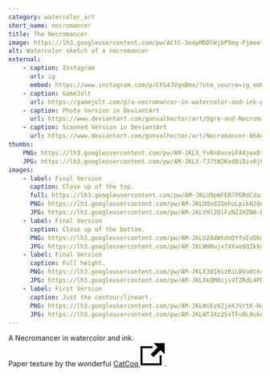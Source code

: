 ```yaml
---
category: watercolor_art
short_name: necromancer
title: The Necromancer
image: https://lh3.googleusercontent.com/pw/ACtC-3e4pMDDlWjbP5mg-PjmeofhBRXg6fynQjhqSdSEf3qGDR4Xzo1Czxe7M2ujXqfrn3KfDvNqDSeGDEf_oM0HvHuO8xrlSgMOCy53s5FgSVjov7NQb-Qj7AwzV7d7sNIwox46emOxWazK9kg_ERRbJDVB=w1200-h630-no?authuser=0
alt: Watercolor sketch of a necromancer
external:
    - caption: Instagram
      url: ig
      embed: https://www.instagram.com/p/CFG43VqnBmx/?utm_source=ig_embed&amp;utm_campaign=loading
    - caption: GameJolt
      url: https://gamejolt.com/p/a-necromancer-in-watercolor-and-ink-paper-texture-by-the-wonderful-3e4nrfub
    - caption: Photo Version in DeviantArt
      url: https://www.deviantart.com/gonvalhector/art/Ogre-and-Necromancer-868648254
    - caption: Scanned Version in DeviantArt
      url: https://www.deviantart.com/gonvalhector/art/Necromancer-868436128
thumbs:
    PNG: https://lh3.googleusercontent.com/pw/AM-JKLX_YvRn0xceiFA4jwxDtKDaJdH4CpIOliQEPmxQBObk54J1sfVrhO4TK51d85fj2qJMCAui_3zMBcKfCQyoRJRQHQXwVxnjmka3saIPUP6bnQccdLEfR5J1Lwru_DMrGjw4uwfTDmiMxjZPeUO0K6TF
    JPG: https://lh3.googleusercontent.com/pw/AM-JKLX-TJ7tW2Kod8iDiv0jO6vJVTbYUnRJlodc7LEP8I-VATJ0MsnDXSzD0P1yNigJRmjqedDXWFumNhplLPpU0RJgIEU4QJOz0cZdTC9IOBFRBC-B4y6SU5VA8P1RNy2B0tZtgHes2hYInF_gE_V7eNPQ
images:
    - label: Final Version
      caption: Close up of the top.
      full: https://lh3.googleusercontent.com/pw/AM-JKLU9pWFER7PERdCdai-fqKiD6FmgFr6kHE6EUWpMntLH-t4vdpEhAhHCH9VWSoOR1wkntr7IWRXPvFi8otrPqKVRaqJKl_MGjbsA3J1tVuD4KcMM1rhCq47RfO86awSExXBntxTrdck4mP1WMZXdRLgp=w2400
      PNG: https://lh3.googleusercontent.com/pw/AM-JKLUQxdZQehuLpikNJQeuWyyJbIpeOyNsTud4p1iXn2UcAeyawNpO0DctMQ4VJlFJUJIoYDht-slnJ11Awv0MxL9zOhi7hqMw-M1nKTe0eY8ix_oq1O0L3MrLZzkVSj-I1Eb23XLFhmQnRWAjDquBAVy5
      JPG: https://lh3.googleusercontent.com/pw/AM-JKLVHl2QlFzNZIHZN0-Rj3SoR7oraDJL9hwXr1D2zny2Eu67rHCJvjGG1v6DI9lee0h4Wj-uRiiLJaLIw0E6D6z9sBv0iY0wUCF74Sk0qK0JmD3A3pOhgcJa_1q3DxTK35XUUpOJgfy-_wWgXN_Yd0qNt
    - label: Final Version
      caption: Close up of the bottom.
      PNG: https://lh3.googleusercontent.com/pw/AM-JKLU2AdWtdnDYfoEvDbuIznYjF77bMQ886-ldvqlGNP0tpU5dbAwIToNrmDamwi7Tg8_5pmHMwtkSS7d6U4Nbqmv2rrHv-NYiK5ao5cBrJ7gUwOAOwzqyIJTyNVvDHgZZVA2FUntwoYxSCwzzbbXf4m12
      JPG: https://lh3.googleusercontent.com/pw/AM-JKLWHHujx74Xve6OIkkmBTjKyl-I2EgXx3u2CcdoYlZEoBrKWRxChbJMm8gKo1BFgN-tEkNfykloy_MRl2WrhHg8rjUvzKmwbEifJRyEWLRbTs--88sfn-d6LDfwUZpTAk9ASnBaqq-jwn7mET2E8dcYU
    - label: Final Version
      caption: Full height.
      PNG: https://lh3.googleusercontent.com/pw/AM-JKLX30IHizRiLBVo0thxXFeN26-tGyYfZSailejhHXwKjcIgc2EWtehgALMYOD3MBiPtqRsYkkcOJ1jSeKnli5hkD1e8U_ZF8KJVEHiaTEDBa76fboFVm7krYqHE1vhOXw1XiJL6VflF9TSjRPamSqQ2q
      JPG: https://lh3.googleusercontent.com/pw/AM-JKLXkQM8cjsVTZRdL4PDvQhsRuViTFZOEMnjBx0Zeg5tkKDuPe9ksF7kSkWyKuJYysZbjjT-xo2JlJ4zW9vmv9e5XZdbULnrVQmIuQ1kcyRsrOEJlcOxaiQE4GNUXD8kMvq9IDADAzCnwIl4FL6jIIuQI
    - label: First Version
      caption: Just the contour/lineart.
      PNG: https://lh3.googleusercontent.com/pw/AM-JKLWvEz62jeXJVrtK-ReAC0UoNn4cn4TsglpB0Futu-wb1moC7ibInW6PHAORVIZ51T3AYhTqY4swff_LZxk1L8V6rOWMeMFZTzJJGlR5gF0FU1KTD8dNH-pVGCBMLLYyXD0887iUltWCGV1yYFuWyyjo
      JPG: https://lh3.googleusercontent.com/pw/AM-JKLWTJXz2SsTFu0L9ukojLTF9VGmfvKSMAtDkhyxqEviWvshYZ2nlERfjRiy5Q_km68Eb-eGTA0Z9YuL6eQnFYaDFDygDIBBYCT8DgM1mp34EbOLznpWbgwAsATH3fv6oUDz7CizoqnjKYNwbCjA4lTcB
---
```


A Necromancer in watercolor and ink.  
Paper texture by the wonderful [CatCoq <img src="/assets/images/icons/external.svg" alt="External Link" class="external-icon">](https://www.instagram.com/catcoq/).
